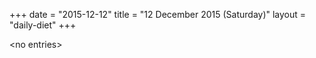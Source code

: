 +++
date = "2015-12-12"
title = "12 December 2015 (Saturday)"
layout = "daily-diet"
+++

<p>&lt;no entries&gt;</p>